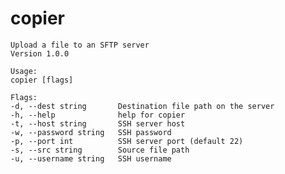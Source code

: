 # copier

    Upload a file to an SFTP server
    Version 1.0.0

    Usage:
    copier [flags]

    Flags:
    -d, --dest string       Destination file path on the server
    -h, --help              help for copier
    -t, --host string       SSH server host
    -w, --password string   SSH password
    -p, --port int          SSH server port (default 22)
    -s, --src string        Source file path
    -u, --username string   SSH username
